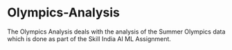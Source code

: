 # Olympics-Analysis
The Olympics Analysis deals with the analysis of the Summer Olympics data which is done as part of the Skill India AI ML Assignment.
